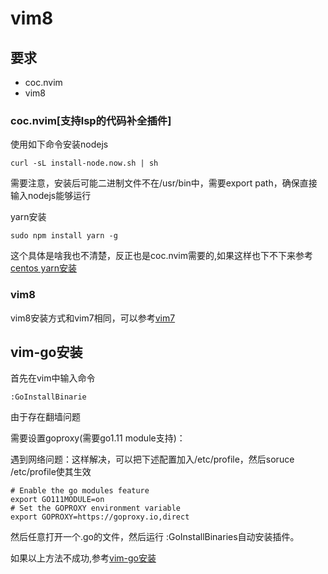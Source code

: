 # vim8
## 要求
* coc.nvim
* vim8
### coc.nvim\[支持lsp的代码补全插件\]
使用如下命令安装nodejs
```
curl -sL install-node.now.sh | sh
```
需要注意，安装后可能二进制文件不在/usr/bin中，需要export path，确保直接输入nodejs能够运行

yarn安装
```
sudo npm install yarn -g
```
这个具体是啥我也不清楚，反正也是coc.nvim需要的,如果这样也下不下来参考[centos yarn安装](https://www.nginx.cn/5516.html)

### vim8
vim8安装方式和vim7相同，可以参考[vim7](README.md)

## vim-go安装
首先在vim中输入命令
```
:GoInstallBinarie
```
由于存在翻墙问题

需要设置goproxy(需要go1.11 module支持)：

遇到网络问题：这样解决，可以把下述配置加入/etc/profile，然后soruce /etc/profile使其生效
```
# Enable the go modules feature
export GO111MODULE=on
# Set the GOPROXY environment variable
export GOPROXY=https://goproxy.io,direct
```
然后任意打开一个.go的文件，然后运行 :GoInstallBinaries自动安装插件。

如果以上方法不成功,参考[vim-go安装](README-vim-go.md)

